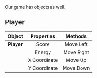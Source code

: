 Our game has objects as well.

## Player

| Object | Properties | Methods |
|:-:|:-:|:-:|
| **Player** | Score | Move Left |
|            | Energy | Move Right |
|            | X Coordinate | Move Up |
|            | Y Coordinate | Move Down |

